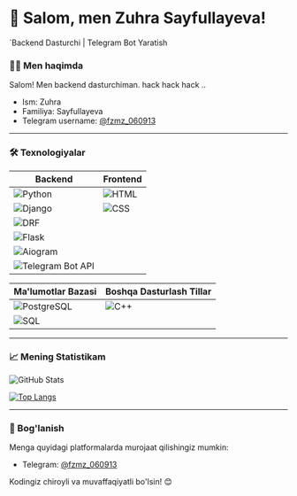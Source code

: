 # 👋 Salom, men Zuhra Sayfullayeva!

`Backend Dasturchi | Telegram Bot Yaratish 

### 🧑‍💻 Men haqimda
Salom! Men backend dasturchiman.
hack
hack
hack
..
- Ism: Zuhra
- Familiya: Sayfullayeva
- Telegram username: [@fzmz_060913](https://t.me/fzmz_060913)

---

### 🛠 Texnologiyalar

| Backend                   | Frontend                |
| ------------------------- | ----------------------- |
| ![Python](https://img.shields.io/badge/Python-3776AB?style=for-the-badge&logo=python&logoColor=white) | ![HTML](https://img.shields.io/badge/HTML5-E34F26?style=for-the-badge&logo=html5&logoColor=white) |
| ![Django](https://img.shields.io/badge/Django-092E20?style=for-the-badge&logo=django&logoColor=white) | ![CSS](https://img.shields.io/badge/CSS3-1572B6?style=for-the-badge&logo=css3&logoColor=white) |
| ![DRF](https://img.shields.io/badge/DRF-red?style=for-the-badge&logo=django&logoColor=white)  |
| ![Flask](https://img.shields.io/badge/Flask-000000?style=for-the-badge&logo=flask&logoColor=white) | 
| ![Aiogram](https://img.shields.io/badge/Aiogram-blue?style=for-the-badge) | |
| ![Telegram Bot API](https://img.shields.io/badge/Telegram%20Bot%20API-26A5E4?style=for-the-badge&logo=telegram&logoColor=white) | |

| Ma'lumotlar Bazasi      | Boshqa Dasturlash Tillar |
| ----------------------- | ------------------------ |
| ![PostgreSQL](https://img.shields.io/badge/PostgreSQL-336791?style=for-the-badge&logo=postgresql&logoColor=white) | ![C++](https://img.shields.io/badge/C++-00599C?style=for-the-badge&logo=c%2B%2B&logoColor=white) |
| ![SQL](https://img.shields.io/badge/SQL-4479A1?style=for-the-badge&logo=sql&logoColor=white) | |

---

### 📈 Mening Statistikam

![GitHub Stats](https://github-readme-stats.vercel.app/api?username=ZuhraCodes&show_icons=true&theme=radical)

[![Top Langs](https://github-readme-stats.vercel.app/api/top-langs/?username=ZuhraCodes&layout=compact&theme=radical)](https://github.com/anuraghazra/github-readme-stats)

---

### 💬 Bog'lanish
Menga quyidagi platformalarda murojaat qilishingiz mumkin:
- Telegram: [@fzmz_060913](https://t.me/fzmz_060913)

Kodingiz chiroyli va muvaffaqiyatli bo'lsin! 😊
